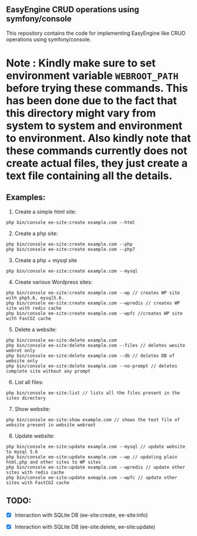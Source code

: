 ## EasyEngine CRUD operations using symfony/console

This repository contains the code for implementing EasyEngine like CRUD operations using symfony/console.

# Note : Kindly make sure to set environment variable `WEBROOT_PATH` before trying these commands. This has been done due to the fact that this directory might vary from system to system and environment to environment. Also kindly note that these commands currently does not create actual files, they just create a text file containing all the details.

## Examples:

1. Create a simple html site:
```
php bin/console ee-site:create example.com --html 
```

2. Create a php site:
```
php bin/console ee-site:create example.com --php
php bin/console ee-site:create example.com --php7
```

3. Create a php + mysql site
```
php bin/console ee-site:create example.com --mysql
```
4. Create various Wordpress sites:
```
php bin/console ee-site:create example.com --wp // creates WP site with php5.6, mysql5.6.
php bin/console ee-site:create example.com --wpredis // creates WP site with redis cache
php bin/console ee-site:create example.com --wpfc //creates WP site with FasCGI cache
```
5. Delete a website:
```
php bin/console ee-site:delete example.com
php bin/console ee-site:delete example.com --files // deletes wesite webrot only
php bin/console ee-site:delete example.com --db // deletes DB of website only
php bin/console ee-site:delete example.com --no-prompt // deletes complete site without any prompt
```

6. List all files:
```
php bin/console ee-site:list // lists all the files present in the sites directory
```
7. Show website:
```
php bin/console ee-site:show example.com // shows the text file of website present in website webroot
```
8. Update website:
```
php bin/console ee-site:update example.com --mysql // update website to mysql 5.6 
php bin/console ee-site:update example.com --wp // updating plain html,php and other sites to WP sites
php bin/console ee-site:update example.com --wpredis // update other sites with redis cache
php bin/console ee-site:update exmaple.com --wpfc // update other sites with FastCGI cache
```

## TODO:

- [x] Interaction with SQLite DB (ee-site:create, ee-site:info)
- [x] Interaction with SQLite DB (ee-site:delete, ee-site:update)

